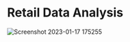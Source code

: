 # Retail Data Analysis
![Screenshot 2023-01-17 175255](https://user-images.githubusercontent.com/66381350/212898593-42cc878a-6d6a-4e4b-a5dc-d23372c19cd4.png)
